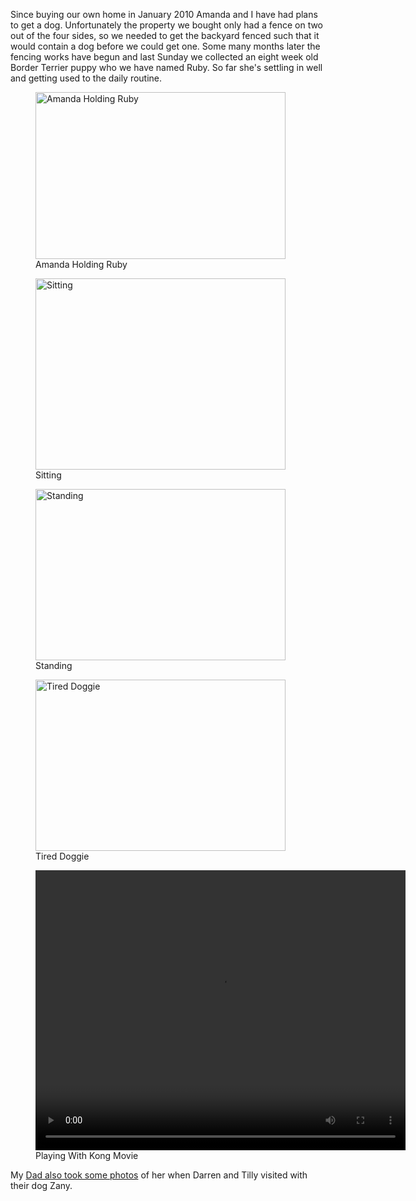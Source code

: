 Since buying our own home in January 2010 Amanda and I have had plans to get a dog. Unfortunately the
property we bought only had a fence on two out of the four sides, so we needed to get the backyard
fenced such that it would contain a dog before we could get one. Some many months later the fencing
works have begun and last Sunday we collected an eight week old Border Terrier puppy who we
have named Ruby. So far she's settling in well and getting used to the daily routine.

<figure>
  <a href="/images/2010/12/_MG_9351.jpg" rel="prettyPhoto[ruby]"><img src="/images/2010/12/_MG_9351-small.jpg" width="400" height="267" alt="Amanda Holding Ruby" /></a>
  <figcaption>Amanda Holding Ruby</figcaption>
</figure>

<figure>
  <a href="/images/2010/12/_MG_9383.jpg" rel="prettyPhoto[ruby]"><img src="/images/2010/12/_MG_9383-small.jpg" width="400" height="306" alt="Sitting" /></a>
  <figcaption>Sitting</figcaption>
</figure>

<figure>
  <a href="/images/2010/12/_MG_9389.jpg" rel="prettyPhoto[ruby]"><img src="/images/2010/12/_MG_9389-small.jpg" width="400" height="274" alt="Standing" /></a>
  <figcaption>Standing</figcaption>
</figure>

<figure>
  <a href="/images/2010/12/IMG_0724.jpg" rel="prettyPhoto[ruby]"><img src="/images/2010/12/IMG_0724-small.jpg" width="400" height="274" alt="Tired Doggie" /></a>
  <figcaption>Tired Doggie</figcaption>
</figure>

<figure>
  <video src="/images/2010/12/IMG_0716.mp4" width="592" height="448" preload="meta" controls="controls"></video>
  <figcaption>Playing With Kong Movie</figcaption>
</figure>

My [Dad also took some photos][picasa] of her when Darren and Tilly visited with their dog Zany.

[picasa]: http://picasaweb.google.com/lh/sredir?uname=greg174&target=ALBUM&id=5547151919226708353&authkey=Gv1sRgCL3r8qvo_-OBugE&feat=email
